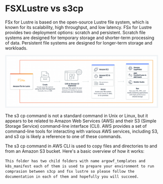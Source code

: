 # FSXLustre vs s3cp

FSx for Lustre is based on the open-source Lustre file system, which is known for its scalability, high throughput, and low latency. FSx for Lustre provides two deployment options: scratch and persistent. Scratch file systems are designed for temporary storage and shorter-term processing of data. Persistent file systems are designed for longer-term storage and workloads.

<img
  src="/FSXLustre_vs_s3cp/img/lustre.png"
  alt="ArgoWF stresstest tree"
  style="display: inline-block; margin: 0 auto; max-width: 500px">

The s3 cp command is not a standard command in Unix or Linux, but it appears to be related to Amazon Web Services (AWS) and their S3 (Simple Storage Service) command-line interface (CLI). AWS provides a set of command-line tools for interacting with various AWS services, including S3, and s3 cp is likely a reference to one of these commands.

The s3 cp command in AWS CLI is used to copy files and directories to and from an Amazon S3 bucket. Here's a basic overview of how it works:

`This folder has two child folders with name argowf_templates and k8s_manifest each of them is used to prepare your environment to run comprasion between s3cp and fsx lustre so please follow the documentation in each of them and hopefully you will succeed.`
